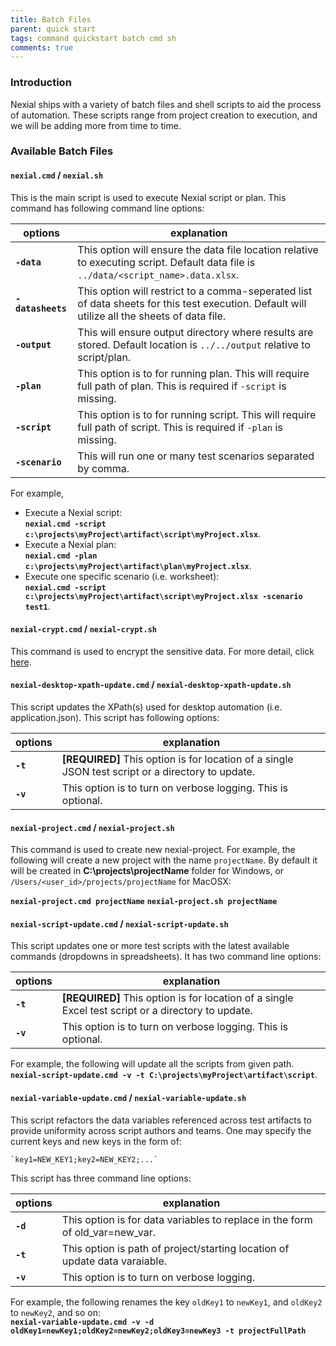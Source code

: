 ```yaml
---
title: Batch Files
parent: quick start
tags: command quickstart batch cmd sh
comments: true
---
```



### Introduction
Nexial ships with a variety of batch files and shell scripts to aid the process of automation.  These scripts range
from project creation to execution, and we will be adding more from time to time.


### Available Batch Files

#### **`nexial.cmd` / `nexial.sh`**
This is the main script is used to execute Nexial script or plan.  This command has following command line options:

| options           | explanation |
| ----------------- | ----------- |
| **`-data`**       | This option will ensure the data file location relative to executing script. Default data file is `../data/<script_name>.data.xlsx`.| 
| **`-datasheets`** | This option will restrict to a comma-seperated list of data sheets for this test execution. Default will utilize all the sheets of data file.|
| **`-output`**     | This will ensure output directory where results are stored. Default location is `../../output` relative to script/plan.|
| **`-plan`**       | This option is to for running plan. This will require full path of plan. This is required if `-script` is missing.|
| **`-script`**     | This option is to for running script. This will require full path of script. This is required if `-plan` is missing.|
| **`-scenario`**   | This will run one or many test scenarios separated by comma.|

For example,<br/>
- Execute a Nexial script:<br/>
  **`nexial.cmd -script c:\projects\myProject\artifact\script\myProject.xlsx`**.
- Execute a Nexial plan:<br/>
  **`nexial.cmd -plan c:\projects\myProject\artifact\plan\myProject.xlsx`**.
- Execute one specific scenario (i.e. worksheet):<br/>
  **`nexial.cmd -script c:\projects\myProject\artifact\script\myProject.xlsx -scenario test1`**. 


#### **`nexial-crypt.cmd` / `nexial-crypt.sh`**
This command is used to encrypt the sensitive data. For more detail, click [here](../tipsandtricks/NexialCrypt.html).


#### **`nexial-desktop-xpath-update.cmd` / `nexial-desktop-xpath-update.sh`**
This script updates the XPath(s) used for desktop automation (i.e. application.json).  This script has 
following options:

| options  | explanation |
| -------- | ----------- |
| **`-t`** | **[REQUIRED]** This option is for location of a single JSON test script or a directory to update.|
| **`-v`** | This option is to turn on verbose logging. This is optional.|


#### **`nexial-project.cmd` / `nexial-project.sh`**
This command is used to create new nexial-project. For example, the following will create a new project with the name 
`projectName`.  By default it will be created in **C:\projects\projectName** folder for Windows, or 
`/Users/<user_id>/projects/projectName` for MacOSX:

**`nexial-project.cmd projectName`** 
**`nexial-project.sh projectName`** 


#### **`nexial-script-update.cmd` / `nexial-script-update.sh`**
This script updates one or more test scripts with the latest available commands (dropdowns in spreadsheets). It has 
two command line options:<br/>

| options  | explanation |
| -------- | ----------- |
| **`-t`** | **[REQUIRED]** This option is for location of a single Excel test script or a directory to update.|
| **`-v`** | This option is to turn on verbose logging. This is optional.|

For example, the following will update all the scripts from given path.<br/>
**`nexial-script-update.cmd -v -t C:\projects\myProject\artifact\script`**. 


#### **`nexial-variable-update.cmd` / `nexial-variable-update.sh`**
This script refactors the data variables referenced across test artifacts to provide uniformity across script authors 
and teams.  One may specify the current keys and new keys in the form of:

	`key1=NEW_KEY1;key2=NEW_KEY2;...`
 
This script has three command line options:<br/> 

| options  | explanation |
| -------- | ----------- |
| **`-d`** | This option is for data variables to replace in the form of old_var=new_var. |
| **`-t`** | This option is path of project/starting location of update data varaiable. |
| **`-v`** | This option is to turn on verbose logging. |

For example, the following renames the key `oldKey1` to `newKey1`, and `oldKey2` to `newKey2`, and so on:<br/>
**`nexial-variable-update.cmd -v -d oldKey1=newKey1;oldKey2=newKey2;oldKey3=newKey3 -t projectFullPath`** 
    
